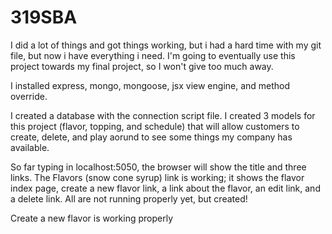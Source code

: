 # 319SBA
I did a lot of things and got things working, but i had a hard time with my git file, but now i have everything i need. I'm going to eventually use this project towards my final project, so I won't give too much away.

I installed express, mongo, mongoose, jsx view engine, and method override.

I created a database with the connection script file. I created 3 models for this project (flavor, topping, and schedule) that will allow customers to create, delete, and play aorund to see some things my company has available. 

So far typing in localhost:5050, the browser will show the title and three links. The Flavors (snow cone syrup) link is working; it shows the flavor index page, create a new flavor link, a link about the flavor, an edit link, and a delete link. All are not running properly yet, but created!

Create a new flavor is working properly




